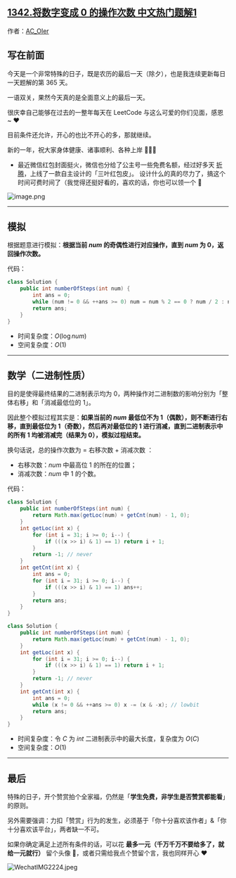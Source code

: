 ## [1342.将数字变成 0 的操作次数 中文热门题解1](https://leetcode.cn/problems/number-of-steps-to-reduce-a-number-to-zero/solutions/100000/gong-shui-san-xie-note-bie-pian-yi-ti-sh-85fb)

作者：[AC_OIer](https://leetcode.cn/u/AC_OIer)
## 写在前面

今天是一个非常特殊的日子，既是农历的最后一天（除夕），也是我连续更新每日一天题解的第 $365$ 天。

一语双关，果然今天真的是全面意义上的最后一天。

很庆幸自己能够在过去的一整年每天在 LeetCode 与这么可爱的你们见面，感恩 ~ ❤️

目前条件还允许，开心的也比不开心的多，那就继续。

新的一年，祝大家身体健康、诸事顺利、各种上岸 🍭🍭🍭

* 最近微信红包封面挺火，微信也分给了公主号一些免费名额，经过好多天 [折腾](https://mp.weixin.qq.com/s?__biz=MzU4NDE3MTEyMA==&mid=2247490066&idx=1&sn=b47a124ebfced5cdcd2d5c5c3580f87c&chksm=fd9cb10dcaeb381b70ade66e19f7f40ff988eb3bb0478f21264be23988d494b0429e6ef7ea1f&token=1569579394&lang=zh_CN#rd)，上线了一款自主设计的「三叶红包皮」。
设计什么的真的尽力了，搞这个时间可费时间了（我觉得还挺好看的，喜欢的话，你也可以领一个 🤣 

![image.png](https://pic.leetcode-cn.com/1643561453-iEeUxW-image.png)

---

## 模拟

根据题意进行模拟：**根据当前 $num$ 的奇偶性进行对应操作，直到 $num$ 为 $0$，返回操作次数。**

代码：
```Java []
class Solution {
    public int numberOfSteps(int num) {
        int ans = 0;
        while (num != 0 && ++ans >= 0) num = num % 2 == 0 ? num / 2 : num - 1;
        return ans;
    }
}
```
* 时间复杂度：$O(\log{num})$
* 空间复杂度：$O(1)$

---

## 数学（二进制性质）

目的是使得最终结果的二进制表示均为 $0$，两种操作对二进制数的影响分别为「整体右移」和「消减最低位的 $1$」。

因此整个模拟过程其实是：**如果当前的 $num$ 最低位不为 $1$（偶数），则不断进行右移，直到最低位为 $1$（奇数），然后再对最低位的 $1$ 进行消减，直到二进制表示中的所有 $1$ 均被消减完（结果为 $0$），模拟过程结束。**

换句话说，总的操作次数为 = 右移次数 + 消减次数 ：

* 右移次数：$num$ 中最高位 $1$ 的所在的位置；
* 消减次数：$num$ 中 $1$ 的个数。

代码：
```Java []
class Solution {
    public int numberOfSteps(int num) {
        return Math.max(getLoc(num) + getCnt(num) - 1, 0);
    }
    int getLoc(int x) {
        for (int i = 31; i >= 0; i--) {
            if (((x >> i) & 1) == 1) return i + 1;
        }
        return -1; // never
    }
    int getCnt(int x) {
        int ans = 0;
        for (int i = 31; i >= 0; i--) {
            if (((x >> i) & 1) == 1) ans++;
        }
        return ans;
    }
}
```
```Java []
class Solution {
    public int numberOfSteps(int num) {
        return Math.max(getLoc(num) + getCnt(num) - 1, 0);
    }
    int getLoc(int x) {
        for (int i = 31; i >= 0; i--) {
            if (((x >> i) & 1) == 1) return i + 1;
        }
        return -1; // never
    }
    int getCnt(int x) {
        int ans = 0;
        while (x != 0 && ++ans >= 0) x -= (x & -x); // lowbit
        return ans;
    }
}
```
* 时间复杂度：令 $C$ 为 $int$ 二进制表示中的最大长度，复杂度为 $O(C)$
* 空间复杂度：$O(1)$


---

## 最后

特殊的日子，开个赞赏拍个全家福，仍然是「**学生免费，非学生是否赞赏都能看**」的原则。

另外需要强调：力扣「赞赏」行为的发生，必须基于「你十分喜欢该作者」&「你十分喜欢该平台」，两者缺一不可。

如果你确定满足上述所有条件的话，可以花 **最多一元（千万千万不要给多了，就给一元就行）** 留个头像 🤣，或者只需给我点个赞留个言，我也同样开心 ❤️

![WechatIMG2224.jpeg](https://pic.leetcode-cn.com/1643590275-FnJKNk-WechatIMG2224.jpeg)

